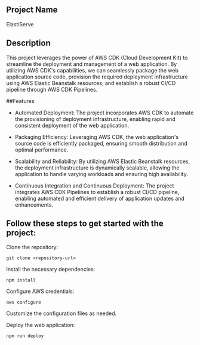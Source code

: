 ## Project Name
ElastiServe

## Description

This project leverages the power of AWS CDK (Cloud Development Kit) to streamline the deployment and management of a web application. By utilizing AWS CDK's capabilities, we can seamlessly package the web application source code, provision the required deployment infrastructure using AWS Elastic Beanstalk resources, and establish a robust CI/CD pipeline through AWS CDK Pipelines.

##Features

- Automated Deployment: The project incorporates AWS CDK to automate the provisioning of deployment infrastructure, enabling rapid and consistent deployment of the web     application.

- Packaging Efficiency: Leveraging AWS CDK, the web application's source code is efficiently packaged, ensuring smooth distribution and optimal performance.

- Scalability and Reliability: By utilizing AWS Elastic Beanstalk resources, the deployment infrastructure is dynamically scalable, allowing the application to handle varying 
workloads and ensuring high availability.

- Continuous Integration and Continuous Deployment: The project integrates AWS CDK Pipelines to establish a robust CI/CD pipeline, enabling automated and efficient delivery of application updates and enhancements.

## Follow these steps to get started with the project:

Clone the repository:

    git clone <repository-url>

Install the necessary dependencies:

    npm install

Configure AWS credentials:

    aws configure

Customize the configuration files as needed.

Deploy the web application:

    npm run deploy
